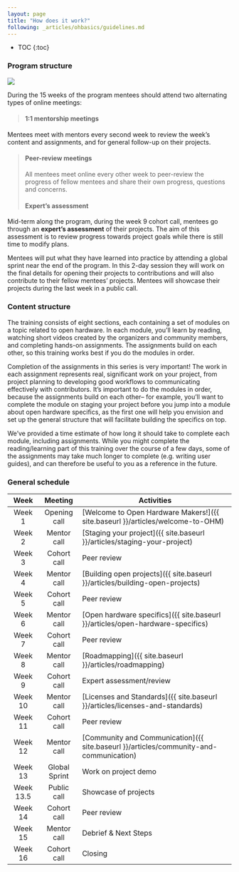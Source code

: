 ```yaml
---
layout: page
title: "How does it work?"
following: _articles/ohbasics/guidelines.md
---
```

* TOC
{:toc}


### Program structure

![](https://openhardware.space/assets/images/path.png)

During the 15 weeks of the program mentees should attend two alternating types of online meetings:

>#### 1:1 mentorship meetings 
Mentees meet with mentors every second week to review the week’s content and assignments, and for general follow-up on their projects.
>
>#### Peer-review meetings
>All mentees meet online every other week to peer-review the progress of fellow mentees and share their own progress, questions and concerns.
>
>#### Expert’s assessment
Mid-term along the program, during the week 9 cohort call, mentees go through an **expert’s assessment** of their projects. The aim of this assessment is to review progress towards project goals while there is still time to modify plans.

Mentees will put what they have learned into practice by attending a global sprint near the end of the program. In this 2-day session they will work on the final details for opening their projects to contributions and will also contribute to their fellow mentees’ projects. Mentees will showcase their projects during the last week in a public call.

### Content structure

The training consists of eight sections, each containing a set of modules on a topic related to open hardware. In each module, you’ll learn by reading, watching short videos created by the organizers and community members, and completing hands-on assignments. The assignments build on each other, so this training works best if you do the modules in order.

Completion of the assignments in this series is very important! The work in each assignment represents real, significant work on your project, from project planning to developing good workflows to communicating effectively with contributors. It’s important to do the modules in order, because the assignments build on each other– for example, you’ll want to complete the module on staging your project before you jump into a module about open hardware specifics, as the first one will help you envision and set up the general structure that will facilitate building the specifics on top.

We’ve provided a time estimate of how long it should take to complete each module, including assignments. While you might complete the reading/learning part of this training over the course of a few days, some of the assignments may take much longer to complete (e.g. writing user guides), and can therefore be useful to you as a reference in the future.

### General schedule

|    Week   |    Meeting    | Activities                       |
|:---------:|:-------------:|----------------------------------|
|   Week 1  |  Opening call | [Welcome to Open Hardware Makers!]({{ site.baseurl }}/articles/welcome-to-OHM) |
|   Week 2  |  Mentor call  | [Staging your project]({{ site.baseurl }}/articles/staging-your-project)             |
|   Week 3  |  Cohort call  | Peer review                      |
|   Week 4  |  Mentor call  | [Building open projects]({{ site.baseurl }}/articles/building-open-projects)           |
|   Week 5  |  Cohort call  | Peer review                      |
|   Week 6  |  Mentor call  | [Open hardware specifics]({{ site.baseurl }}/articles/open-hardware-specifics)          |
|   Week 7  |  Cohort call  | Peer review                      |
|   Week 8  |  Mentor call  | [Roadmapping]({{ site.baseurl }}/articles/roadmapping)         |
|   Week 9  |  Cohort call  | Expert assessment/review         |
|  Week 10  |  Mentor call  | [Licenses and Standards]({{ site.baseurl }}/articles/licenses-and-standards)          |
|  Week 11  |  Cohort call  | Peer review                      |
|  Week 12  |  Mentor call  | [Community and Communication]({{ site.baseurl }}/articles/community-and-communication)       |
|  Week 13  | Global Sprint | Work on project demo             |
| Week 13.5 |  Public call  | Showcase of projects             |
|  Week 14  |  Cohort call  | Peer review                      |
|  Week 15  |  Mentor call  | Debrief & Next Steps             |
|  Week 16  |  Cohort call  | Closing                          |
